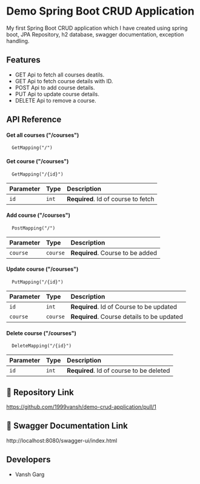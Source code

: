 # Demo Spring Boot CRUD Application

My first Spring Boot CRUD application which I have created using spring boot, JPA Repository, h2 database, swagger documentation, exception handling.


## Features

- GET Api to fetch all courses deatils.
- GET Api to fetch course details with ID.
- POST Api to add course details.
- PUT Api to update course details.
- DELETE Api to remove a course.


## API Reference

#### Get all courses ("/courses")

```http
  GetMapping("/")
```

#### Get course ("/courses")

```http
  GetMapping("/{id}")
```

| Parameter | Type     | Description                       |
| :-------- | :------- | :-------------------------------- |
| `id`      | `int` | **Required**. Id of course to fetch |

#### Add course ("/courses")

```http
  PostMapping("/")
```

| Parameter | Type     | Description                       |
| :-------- | :------- | :-------------------------------- |
| `course`      | `course` | **Required**. Course to be added |

#### Update course ("/courses")

```http
  PutMapping("/{id}")
```

| Parameter | Type     | Description                       |
| :-------- | :------- | :-------------------------------- |
| `id`      | `int` | **Required**. Id of Course to be updated |
| `course`  | `course` | **Required**. Course details to be updated|

#### Delete course ("/courses")

```http
  DeleteMapping("/{id}")
```

| Parameter | Type     | Description                       |
| :-------- | :------- | :-------------------------------- |
| `id`      | `int` | **Required**. Id of course to be deleted |


## 🔗 Repository Link

https://github.com/1999vansh/demo-crud-application/pull/1

## 🔗 Swagger Documentation Link

http://localhost:8080/swagger-ui/index.html

## Developers

- Vansh Garg


